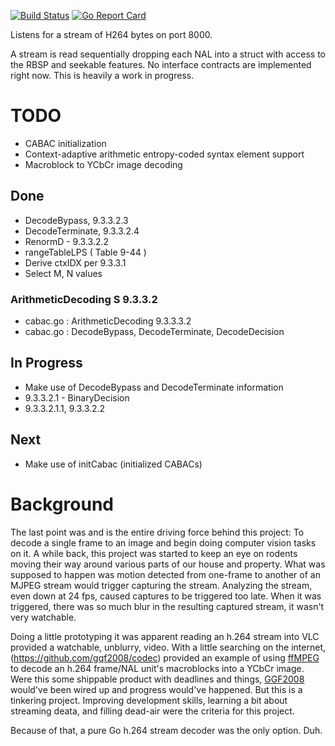 [![Build Status](https://travis-ci.org/ausocean/h264decode.svg?branch=master)](https://travis-ci.org/ausocean/h264decode) [![Go Report Card](https://goreportcard.com/badge/github.com/ausocean/h264decode)](https://goreportcard.com/report/github.com/ausocean/h264decode)

Listens for a stream of H264 bytes on port 8000.

A stream is read sequentially dropping each NAL into a struct with access to the RBSP and seekable features. No interface contracts are implemented right now. This is heavily a work in progress.

# TODO

* CABAC initialization
* Context-adaptive arithmetic entropy-coded syntax element support
* Macroblock to YCbCr image decoding

## Done

* DecodeBypass, 9.3.3.2.3
* DecodeTerminate, 9.3.3.2.4
* RenormD - 9.3.3.2.2
* rangeTableLPS ( Table 9-44 )
* Derive ctxIDX per 9.3.3.1
* Select M, N values

### ArithmeticDecoding S 9.3.3.2

* cabac.go : ArithmeticDecoding 9.3.3.3.2
* cabac.go : DecodeBypass, DecodeTerminate, DecodeDecision

## In Progress

* Make use of DecodeBypass and DecodeTerminate information
* 9.3.3.2.1 - BinaryDecision
 * 9.3.3.2.1.1, 9.3.3.2.2

## Next

* Make use of initCabac (initialized CABACs)

# Background

The last point was and is the entire driving force behind this project: To decode a single frame to an image and begin doing computer vision tasks on it. A while back, this project was started to keep an eye on rodents moving their way around various parts of our house and property. What was supposed to happen was motion detected from one-frame to another of an MJPEG stream would trigger capturing the stream. Analyzing the stream, even down at 24 fps, caused captures to be triggered too late. When it was triggered, there was so much blur in the resulting captured stream, it wasn't very watchable.

Doing a little prototyping it was apparent reading an h.264 stream into VLC provided a watchable, unblurry, video. With a little searching on the internet, (https://github.com/gqf2008/codec) provided an example of using [ffMPEG](https://www.ffmpeg.org/) to decode an h.264 frame/NAL unit's macroblocks into a YCbCr image. Were this some shippable product with deadlines and things, [GGF2008](https://github.com/gqf2008/codec) would've been wired up and progress would've happened. But this is a tinkering project. Improving development skills, learning a bit about streaming deata, and filling dead-air were the criteria for this project.

Because of that, a pure Go h.264 stream decoder was the only option. Duh.

